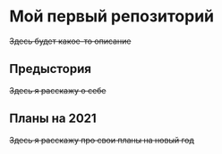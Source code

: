 # Мой первый репозиторий
~~Здесь будет какое-то описание~~
## Предыстория
~~Здесь я расскажу о себе~~
## Планы на 2021
~~Здесь я расскажу про свои планы на новый год~~
